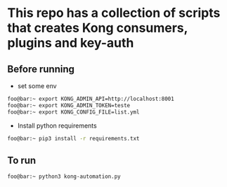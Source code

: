 # This repo has a collection of scripts that creates Kong consumers, plugins and key-auth

## Before running 
- set some env
```bash
foo@bar:~ export KONG_ADMIN_API=http://localhost:8001
foo@bar:~ export KONG_ADMIN_TOKEN=teste
foo@bar:~ export KONG_CONFIG_FILE=list.yml
```

- Install python requirements
```bash
foo@bar:~ pip3 install -r requirements.txt
```

## To run
```bash
foo@bar:~ python3 kong-automation.py
```